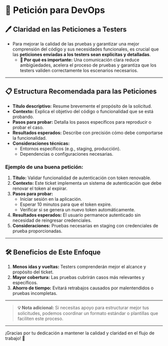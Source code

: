 # **📢 Petición para DevOps**

## **🖊️ Claridad en las Peticiones a Testers**

- Para mejorar la calidad de las pruebas y garantizar una mejor comprensión del código y sus necesidades funcionales, es crucial que las **peticiones enviadas a los testers sean explícitas y detalladas**.
  - **🔑 Por qué es importante:** Una comunicación clara reduce ambigüedades, acelera el proceso de pruebas y garantiza que los testers validen correctamente los escenarios necesarios.

---

## **📋 Estructura Recomendada para las Peticiones**

- **Título descriptivo:** Resume brevemente el propósito de la solicitud.
- **Contexto:** Explica el objetivo del código o funcionalidad que se está probando.
- **Pasos para probar:** Detalla los pasos específicos para reproducir o probar el caso.
- **Resultados esperados:** Describe con precisión cómo debe comportarse la funcionalidad.
- **Consideraciones técnicas:** 
  - Entornos específicos (e.g., staging, producción).
  - Dependencias o configuraciones necesarias.

### **Ejemplo de una buena petición:**
1. **Título:** Validar funcionalidad de autenticación con token renovable.
2. **Contexto:** Este ticket implementa un sistema de autenticación que debe renovar el token al expirar.
3. **Pasos para probar:** 
   - Iniciar sesión en la aplicación.
   - Esperar 10 minutos para que el token expire.
   - Verificar si se genera un nuevo token automáticamente.
4. **Resultados esperados:** El usuario permanece autenticado sin necesidad de reingresar credenciales.
5. **Consideraciones:** Pruebas necesarias en staging con credenciales de prueba proporcionadas.

---

## **🛠️ Beneficios de Este Enfoque**

1. **Menos idas y vueltas:** Testers comprenderán mejor el alcance y propósito del ticket.
2. **Mayor cobertura:** Las pruebas cubrirán casos más relevantes y específicos.
3. **Ahorro de tiempo:** Evitará retrabajos causados por malentendidos o pruebas incompletas.

---

> **💡 Nota adicional:** Si necesitas apoyo para estructurar mejor tus solicitudes, podemos coordinar un formato estándar o plantillas que faciliten este proceso.

---

¡Gracias por tu dedicación a mantener la calidad y claridad en el flujo de trabajo! 🙌
